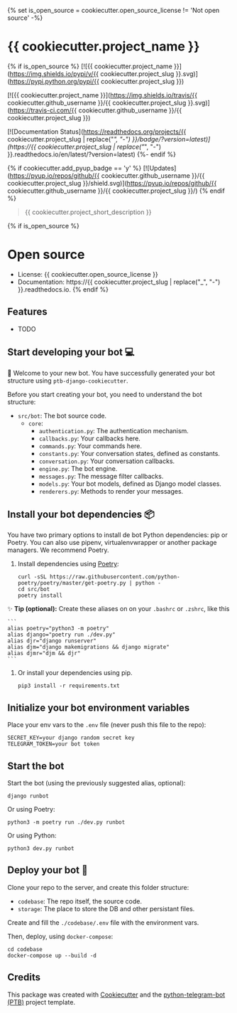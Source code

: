 {% set is_open_source = cookiecutter.open_source_license != 'Not open source' -%}
# {{ cookiecutter.project_name }}

{% if is_open_source %}
[![{{ cookiecutter.project_name }}](https://img.shields.io/pypi/v/{{ cookiecutter.project_slug }}.svg)](https://pypi.python.org/pypi/{{ cookiecutter.project_slug }})

[![{{ cookiecutter.project_name }}](https://img.shields.io/travis/{{ cookiecutter.github_username }}/{{ cookiecutter.project_slug }}.svg)](https://travis-ci.com/{{ cookiecutter.github_username }}/{{ cookiecutter.project_slug }})

[![Documentation Status](https://readthedocs.org/projects/{{ cookiecutter.project_slug | replace("_", "-") }}/badge/?version=latest)](https://{{ cookiecutter.project_slug | replace("_", "-") }}.readthedocs.io/en/latest/?version=latest)
{%- endif %}

{% if cookiecutter.add_pyup_badge == 'y' %}
[![Updates](https://pyup.io/repos/github/{{ cookiecutter.github_username }}/{{ cookiecutter.project_slug }}/shield.svg)](https://pyup.io/repos/github/{{ cookiecutter.github_username }}/{{ cookiecutter.project_slug }}/)
{% endif %}

> {{ cookiecutter.project_short_description }}

{% if is_open_source %}
# Open source
* License: {{ cookiecutter.open_source_license }}
* Documentation: https://{{ cookiecutter.project_slug | replace("_", "-") }}.readthedocs.io.
{% endif %}

## Features

* TODO

## Start developing your bot 💻

🤖 Welcome to your new bot. You have successfully generated your bot structure using `ptb-django-cookiecutter`.

Before you start creating your bot, you need to understand the bot structure:

* `src/bot`: The bot source code.
    * `core`:
        * `authentication.py`: The authentication mechanism.
        * `callbacks.py`: Your callbacks here.
        * `commands.py`: Your commands here.
        * `constants.py`: Your conversation states, defined as constants.
        * `conversation.py`: Your conversation callbacks.
        * `engine.py`: The bot engine.
        * `messages.py`: The message filter callbacks.
        * `models.py`: Your bot models, defined as Django model classes.
        * `renderers.py`: Methods to render your messages.

## Install your bot dependencies 📦

You have two primary options to install de bot Python dependencies: pip or Poetry. You can also use pipenv, virtualenvwrapper or another package managers. We recommend Poetry.

1. Install dependencies using [Poetry](https://python-poetry.org):

    ```
    curl -sSL https://raw.githubusercontent.com/python-poetry/poetry/master/get-poetry.py | python -
    cd src/bot
    poetry install
    ```

✨ **Tip (optional):** Create these aliases on on your `.bashrc` or `.zshrc`, like this

    ```
    alias poetry="python3 -m poetry"
    alias django="poetry run ./dev.py"
    alias djr="django runserver"
    alias djm="django makemigrations && django migrate"
    alias djmr="djm && djr"
    ```

1. Or install your dependencies using pip.

    ```
    pip3 install -r requirements.txt
    ```
## Initialize your bot environment variables

Place your env vars to the `.env` file (never push this file to the repo):

    SECRET_KEY=your django random secret key
    TELEGRAM_TOKEN=your bot token


## Start the bot

Start the bot (using the previously suggested alias, optional):

    django runbot

Or using Poetry:

    python3 -m poetry run ./dev.py runbot

Or using Python:

    python3 dev.py runbot

## Deploy your bot 🚀

Clone your repo to the server, and create this folder structure:

* `codebase`: The repo itself, the source code.
* `storage`: The place to store the DB and other persistant files.

Create and fill the `./codebase/.env` file with the environment vars.

Then, deploy, using `docker-compose`:

    cd codebase
    docker-compose up --build -d

## Credits

This package was created with [Cookiecutter](https://github.com/cookiecutter/cookiecutter)  and the [python-telegram-bot (PTB)](https://python-telegram-bot.org) project template.
